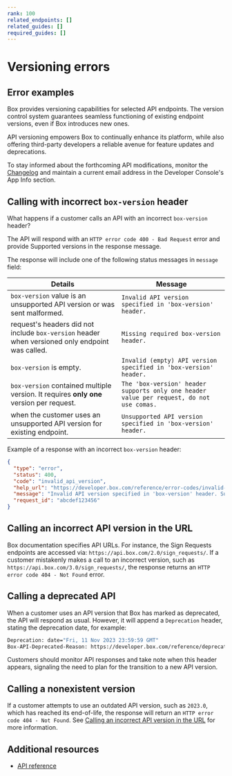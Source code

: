 ```yaml
---
rank: 100
related_endpoints: []
related_guides: []
required_guides: []
---
```


# Versioning errors

## Error examples

Box provides versioning capabilities for selected API endpoints. The version control system guarantees seamless functioning of existing endpoint versions, even if Box introduces new ones.

API versioning empowers Box to continually enhance its platform, while also offering third-party developers a reliable avenue for feature updates and deprecations.

To stay informed about the forthcoming API modifications, monitor the [Changelog](https://developer.box.com/changelog/) and maintain a current email address in the Developer Console's App Info section.

## Calling with incorrect `box-version` header

What happens if a customer calls an API with an incorrect `box-version` header? 

The API will respond with an `HTTP error code 400 - Bad Request` error and provide Supported versions in the response message. 

The response will include one of the following status messages in `message` field:

| Details                                                                                         | Message                                                                                       |
|-------------------------------------------------------------------------------------------------|-----------------------------------------------------------------------------------------------|
| `box-version` value is an unsupported API version or was sent malformed.                        | `Invalid API version specified in 'box-version' header.`                                      |
| request's headers did not include `box-version` header when versioned only endpoint was called. | `Missing required box-version header.`                                                        |
| `box-version` is empty.                                                                         | `Invalid (empty) API version specified in 'box-version' header.`                              |
| `box-version` contained multiple version. It requires **only one** version per request.         | `The 'box-version' header supports only one header value per request, do not use comas.` |
| when the customer uses an unsupported API version for existing endpoint.                        | `Unsupported API version specified in 'box-version' header.`                                   |

Example of a response with an incorrect `box-version` header:

```json
{
  "type": "error",
  "status": 400,
  "code": "invalid_api_version",
  "help_url": "https://developer.box.com/reference/error-codes/invalid-api-version",
  "message": "Invalid API version specified in 'box-version' header. Supported API versions: [2024.0].",
  "request_id": "abcdef123456"
}
```

## Calling an incorrect API version in the URL

Box documentation specifies API URLs. For instance, the Sign Requests endpoints are accessed via: `https://api.box.com/2.0/sign_requests/`. If a customer mistakenly makes a call to an incorrect version, such as `https://api.box.com/3.0/sign_requests/`, the response returns an `HTTP error code 404 - Not Found` error.

## Calling a deprecated API

When a customer uses an API version that Box has marked as deprecated, the API will respond as usual. However, it will append a `Deprecation` header, stating the deprecation date, for example:

```sh
Deprecation: date="Fri, 11 Nov 2023 23:59:59 GMT"
Box-API-Deprecated-Reason: https://developer.box.com/reference/deprecated
```

Customers should monitor API responses and take note when this header appears, signaling the need to plan for the transition to a new API version.

## Calling a nonexistent version

If a customer attempts to use an outdated API version, such as `2023.0`, which has reached its end-of-life, the response will return an `HTTP error code 404 - Not Found`. See [Calling an incorrect API version in the URL](#calling-an-incorrect-api-version-in-the-url) for more information.

## Additional resources

- [API reference](https://developer.box.com/reference/)
